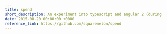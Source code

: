 ```yaml
---
title: spend
short_description: An experiment into typescript and angular 2 (during the alpha stage).
date: 2015-08-20 00:00:00 +0000
reference_link: https://github.com/squaremelon/spend
---
```

